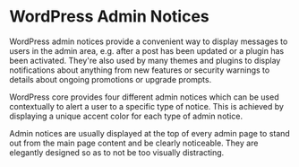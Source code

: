 # WordPress Admin Notices

WordPress admin notices provide a convenient way to display messages to users in the admin area, e.g. after a post has been updated or a plugin has been activated. They're also used by many themes and plugins to display notifications about anything from new features or security warnings to details about ongoing promotions or upgrade prompts.

WordPress core provides four different admin notices which can be used contextually to alert a user to a specific type of notice. This is achieved by displaying a unique accent color for each type of admin notice.

Admin notices are usually displayed at the top of every admin page to stand out from the main page content and be clearly noticeable. They are elegantly designed so as to not be too visually distracting.